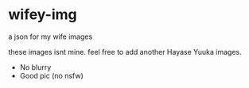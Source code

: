 # wifey-img
a json for my wife images

these images isnt mine.
feel free to add another Hayase Yuuka images.
- No blurry
- Good pic (no nsfw)
